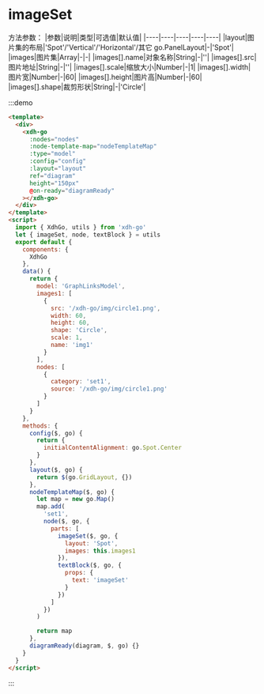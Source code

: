 # imageSet

方法参数：
|参数|说明|类型|可选值|默认值|
|----|----|----|----|----|
|layout|图片集的布局|'Spot'/'Vertical'/'Horizontal'/其它 go.PanelLayout|-|'Spot'|
|images|图片集|Array|-|-|
|images[].name|对象名称|String|-|''|
|images[].src|图片地址|String|-|''|
|images[].scale|缩放大小|Number|-|1|
|images[].width|图片宽|Number|-|60|
|images[].height|图片高|Number|-|60|
|images[].shape|裁剪形状|String|-|'Circle'|

:::demo

```html
<template>
  <div>
    <xdh-go
      :nodes="nodes"
      :node-template-map="nodeTemplateMap"
      :type="model"
      :config="config"
      :layout="layout"
      ref="diagram"
      height="150px"
      @on-ready="diagramReady"
    ></xdh-go>
  </div>
</template>
<script>
  import { XdhGo, utils } from 'xdh-go'
  let { imageSet, node, textBlock } = utils
  export default {
    components: {
      XdhGo
    },
    data() {
      return {
        model: 'GraphLinksModel',
        images1: [
          {
            src: '/xdh-go/img/circle1.png',
            width: 60,
            height: 60,
            shape: 'Circle',
            scale: 1,
            name: 'img1'
          }
        ],
        nodes: [
          {
            category: 'set1',
            source: '/xdh-go/img/circle1.png'
          }
        ]
      }
    },
    methods: {
      config($, go) {
        return {
          initialContentAlignment: go.Spot.Center
        }
      },
      layout($, go) {
        return $(go.GridLayout, {})
      },
      nodeTemplateMap($, go) {
        let map = new go.Map()
        map.add(
          'set1',
          node($, go, {
            parts: [
              imageSet($, go, {
                layout: 'Spot',
                images: this.images1
              }),
              textBlock($, go, {
                props: {
                  text: 'imageSet'
                }
              })
            ]
          })
        )

        return map
      },
      diagramReady(diagram, $, go) {}
    }
  }
</script>
```

:::
